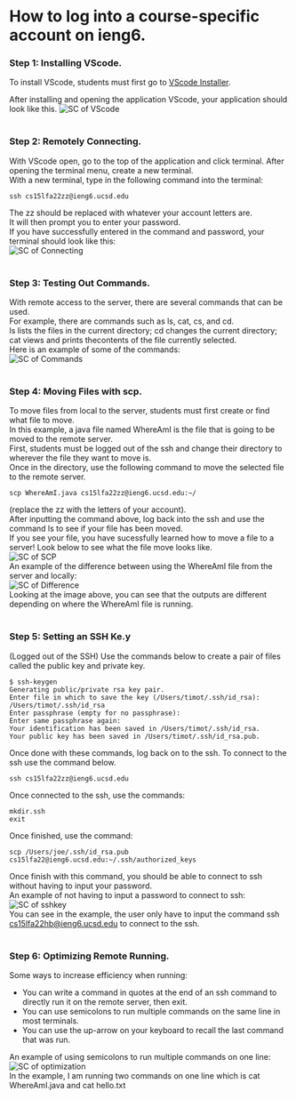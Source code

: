 # How to log into a course-specific account on ieng6.<br/>

### Step 1: Installing VScode.<br/>
To install VScode, students must first go to [VScode Installer](https://code.visualstudio.com/). <br/>

After installing and opening the application VScode, your application should look like this.
![SC of VScode](https://user-images.githubusercontent.com/114313685/193160564-fd903885-78fe-480b-b297-de2585290972.png) <br/> <br/>

### Step 2: Remotely Connecting. <br/>
With VScode open, go to the top of the application and click terminal. After opening the terminal menu, create a new terminal. <br/>
With a new terminal, type in the following command into the terminal: <br/>
```
ssh cs15lfa22zz@ieng6.ucsd.edu
```
The zz should be replaced with whatever your account letters are. <br/>
It will then prompt you to enter your password. <br/>
If you have successfully entered in the command and password, your terminal should look like this: <br/>
![SC of Connecting](https://user-images.githubusercontent.com/114313685/193162688-eb9ba353-3944-4555-a727-8c224257e831.png) <br/> <br/>

### Step 3: Testing Out Commands. <br/>
With remote access to the server, there are several commands that can be used. <br/>
For example, there are commands such as ls, cat, cs, and cd. <br/>
ls lists the files in the current directory; cd changes the current directory; 
cat views and prints thecontents of the file currently selected. <br/>
Here is an example of some of the commands: <br/>
![SC of Commands](https://user-images.githubusercontent.com/114313685/193163605-65c80d87-a868-4733-9882-d6c1109ef03c.PNG) <br/> <br/>

### Step 4: Moving Files with scp. <br/>
To move files from local to the server, students must first create or find what file to move. <br/>
In this example, a java file named WhereAmI is the file that is going to be moved to the remote server. <br/>
First, students must be logged out of the ssh and change their directory to wherever the file they want to move is. <br/>
Once in the directory, use the following command to move the selected file to the remote server.
```
scp WhereAmI.java cs15lfa22zz@ieng6.ucsd.edu:~/
```
(replace the zz with the letters of your account). <br/>
After inputting the command above, log back into the ssh and use the command ls to see if your file has been moved. <br/>
If you see your file, you have sucessfully learned how to move a file to a server! Look below to see what the file move looks like. <br/>
![SC of SCP](https://user-images.githubusercontent.com/114313685/193165874-257b98f4-346e-4298-a7c8-bfc4b3c3edb8.PNG) <br/>
An example of the difference between using the WhereAmI file from the server and locally: <br/>
![SC of Difference](https://user-images.githubusercontent.com/114313685/193166090-6b5e709e-9820-4afa-96b4-b386fe5d6122.PNG) <br/>
Looking at the image above, you can see that the outputs are different depending on where the WhereAmI file is running. <br/> <br/>

### Step 5: Setting an SSH Ke.y <br/>
(Logged out of the SSH) Use the commands below to create a pair of files called the public key and private key.
```
$ ssh-keygen
Generating public/private rsa key pair.
Enter file in which to save the key (/Users/timot/.ssh/id_rsa): /Users/timot/.ssh/id_rsa
Enter passphrase (empty for no passphrase): 
Enter same passphrase again: 
Your identification has been saved in /Users/timot/.ssh/id_rsa.
Your public key has been saved in /Users/timot/.ssh/id_rsa.pub.
```
Once done with these commands, log back on to the ssh. To connect to the ssh use the command below. <br/>
```
ssh cs15lfa22zz@ieng6.ucsd.edu
```
Once connected to the ssh, use the commands: <br/>
```
mkdir.ssh
exit
```
Once finished, use the command: <br/>
```
scp /Users/joe/.ssh/id_rsa.pub cs15lfa22@ieng6.ucsd.edu:~/.ssh/authorized_keys
```
Once finish with this command, you should be able to connect to ssh without having to input your password. <br/>
An example of not having to input a password to connect to ssh: <br/>
![SC of sshkey](https://user-images.githubusercontent.com/114313685/193167485-9d735420-b9c6-49c8-b914-e4faaa1ba6c1.PNG) <br/>
You can see in the example, the user only have to input the command ssh cs15lfa22hb@ieng6.ucsd.edu to connect to the ssh. <br/> <br/>

### Step 6: Optimizing Remote Running. <br/>
Some ways to increase efficiency when running: <br/>
- You can write a command in quotes at the end of an ssh command to directly run it on the remote server, then exit.
- You can use semicolons to run multiple commands on the same line in most terminals.
- You can use the up-arrow on your keyboard to recall the last command that was run. <br/>


An example of using semicolons to run multiple commands on one line: <br/>
![SC of optimization](https://user-images.githubusercontent.com/114313685/193168198-387dda87-5238-4cd9-9bcf-294b5395c4c8.PNG) <br/>
In the example, I am running two commands on one line which is cat WhereAmI.java and cat hello.txt
